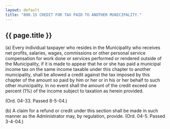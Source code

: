 ---
layout: default 
title: "880.15 CREDIT FOR TAX PAID TO ANOTHER MUNICIPALITY."---

{{ page.title }}
----------------

​(a) Every individual taxpayer who resides in the Municipality who
receives net profits, salaries, wages, commissions or other personal
service compensation for work done or services performed or rendered
outside of the Municipality, if it is made to appear that he or she has
paid a municipal income tax on the same income taxable under this
chapter to another municipality, shall be allowed a credit against the
tax imposed by this chapter of the amount so paid by him or her or in
his or her behalf to such other municipality. In no event shall the
amount of the credit exceed one percent (1%) of the income subject to
taxation as herein provided.

(Ord. 04-33. Passed 8-5-04.)

​(b) A claim for a refund or credit under this section shall be made in
such manner as the Administrator may, by regulation, provide. (Ord.
04-5. Passed 3-4-04.)
